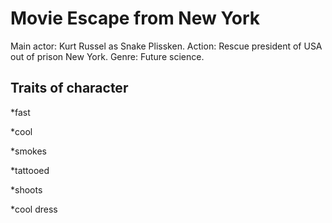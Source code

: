 # Movie Escape from New York

Main actor: Kurt Russel as Snake Plissken. 
Action: Rescue president of USA out of prison New York.
Genre: Future science.
## Traits of character

*fast

*cool

*smokes

*tattooed

*shoots

*cool dress
